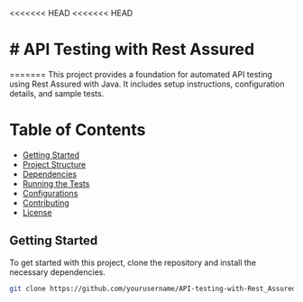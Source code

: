 <<<<<<< HEAD
<<<<<<< HEAD
# # API Testing with Rest Assured
=======
This project provides a foundation for automated API testing using Rest Assured with Java. It includes setup instructions, configuration details, and sample tests.
# Table of Contents
- [Getting Started](#getting-started)
- [Project Structure](#project-structure)
- [Dependencies](#dependencies)
- [Running the Tests](#running-the-tests)
- [Configurations](#configurations)
- [Contributing](#contributing)
- [License](#license)
## Getting Started

To get started with this project, clone the repository and install the necessary dependencies.

```bash
git clone https://github.com/yourusername/API-testing-with-Rest_Assured.git
```
